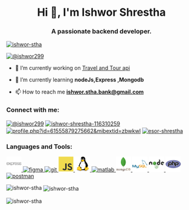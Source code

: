 <h1 align="center">Hi 👋, I'm Ishwor Shrestha</h1>
<h3 align="center">A passionate backend developer.</h3>

<p align="left"> <a href="https://github.com/ryo-ma/github-profile-trophy"><img src="https://github-profile-trophy.vercel.app/?username=ishwor-stha" alt="ishwor-stha" /></a> </p>

<p align="left"> <a href="https://twitter.com/@ishwor299" target="blank"><img src="https://img.shields.io/twitter/follow/@ishwor299?logo=twitter&style=for-the-badge" alt="@ishwor299" /></a> </p>

- 🔭 I’m currently working on [Travel and Tour api](https://github.com/Ishwor-stha/Backend)

- 🌱 I’m currently learning **nodeJs,Express ,Mongodb**

- 📫 How to reach me **ishwor.stha.bank@gmail.com**

<h3 align="left">Connect with me:</h3>
<p align="left">
<a href="https://twitter.com/@ishwor299" target="blank"><img align="center" src="https://raw.githubusercontent.com/rahuldkjain/github-profile-readme-generator/master/src/images/icons/Social/twitter.svg" alt="@ishwor299" height="30" width="40" /></a>
<a href="https://linkedin.com/in/ishwor-shrestha-116310259" target="blank"><img align="center" src="https://raw.githubusercontent.com/rahuldkjain/github-profile-readme-generator/master/src/images/icons/Social/linked-in-alt.svg" alt="ishwor-shrestha-116310259" height="30" width="40" /></a>
<a href="https://fb.com/profile.php?id=61555879275662&mibextid=zbwkwl" target="blank"><img align="center" src="https://raw.githubusercontent.com/rahuldkjain/github-profile-readme-generator/master/src/images/icons/Social/facebook.svg" alt="profile.php?id=61555879275662&mibextid=zbwkwl" height="30" width="40" /></a>
<a href="https://www.leetcode.com/esor-shrestha" target="blank"><img align="center" src="https://raw.githubusercontent.com/rahuldkjain/github-profile-readme-generator/master/src/images/icons/Social/leet-code.svg" alt="esor-shrestha" height="30" width="40" /></a>
</p>

<h3 align="left">Languages and Tools:</h3>
<p align="left"> <a href="https://expressjs.com" target="_blank" rel="noreferrer"> <img src="https://raw.githubusercontent.com/devicons/devicon/master/icons/express/express-original-wordmark.svg" alt="express" width="40" height="40"/> </a> <a href="https://www.figma.com/" target="_blank" rel="noreferrer"> <img src="https://www.vectorlogo.zone/logos/figma/figma-icon.svg" alt="figma" width="40" height="40"/> </a> <a href="https://git-scm.com/" target="_blank" rel="noreferrer"> <img src="https://www.vectorlogo.zone/logos/git-scm/git-scm-icon.svg" alt="git" width="40" height="40"/> </a> <a href="https://developer.mozilla.org/en-US/docs/Web/JavaScript" target="_blank" rel="noreferrer"> <img src="https://raw.githubusercontent.com/devicons/devicon/master/icons/javascript/javascript-original.svg" alt="javascript" width="40" height="40"/> </a> <a href="https://www.linux.org/" target="_blank" rel="noreferrer"> <img src="https://raw.githubusercontent.com/devicons/devicon/master/icons/linux/linux-original.svg" alt="linux" width="40" height="40"/> </a> <a href="https://www.mathworks.com/" target="_blank" rel="noreferrer"> <img src="https://upload.wikimedia.org/wikipedia/commons/2/21/Matlab_Logo.png" alt="matlab" width="40" height="40"/> </a> <a href="https://www.mongodb.com/" target="_blank" rel="noreferrer"> <img src="https://raw.githubusercontent.com/devicons/devicon/master/icons/mongodb/mongodb-original-wordmark.svg" alt="mongodb" width="40" height="40"/> </a> <a href="https://www.mysql.com/" target="_blank" rel="noreferrer"> <img src="https://raw.githubusercontent.com/devicons/devicon/master/icons/mysql/mysql-original-wordmark.svg" alt="mysql" width="40" height="40"/> </a> <a href="https://nodejs.org" target="_blank" rel="noreferrer"> <img src="https://raw.githubusercontent.com/devicons/devicon/master/icons/nodejs/nodejs-original-wordmark.svg" alt="nodejs" width="40" height="40"/> </a> <a href="https://www.php.net" target="_blank" rel="noreferrer"> <img src="https://raw.githubusercontent.com/devicons/devicon/master/icons/php/php-original.svg" alt="php" width="40" height="40"/> </a> <a href="https://postman.com" target="_blank" rel="noreferrer"> <img src="https://www.vectorlogo.zone/logos/getpostman/getpostman-icon.svg" alt="postman" width="40" height="40"/> </a> </p>

<p><img align="left" src="https://github-readme-stats.vercel.app/api/top-langs?username=ishwor-stha&show_icons=true&locale=en&layout=compact" alt="ishwor-stha" /></p>

<p>&nbsp;<img align="center" src="https://github-readme-stats.vercel.app/api?username=ishwor-stha&show_icons=true&locale=en" alt="ishwor-stha" /></p>

<p><img align="center" src="https://github-readme-streak-stats.herokuapp.com/?user=ishwor-stha&" alt="ishwor-stha" /></p>
